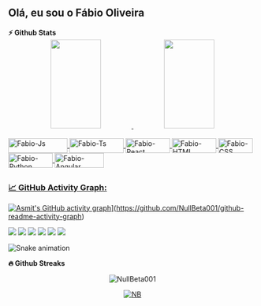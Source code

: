 ## Olá, eu sou o Fábio Oliveira

<summary><b>⚡ Github Stats</b></summary>

<div align="center">
  <a href="https://github.com/NullBeta001">
  <img height="180em" width="45%" src="https://github-readme-stats.vercel.app/api?username=NullBeta001&show_icons=true&theme=radical&include_all_commits=true&count_private=true"/>
  <img height="180em" width="45%" src="https://github-readme-stats.vercel.app/api/top-langs/?username=NullBeta001&layout=compact&langs_count=7&theme=radical"/>
  </div>
  <div style="display: inline_block"><br>
  <img align="center" alt="Fabio-Js" height="30" width="120" src="https://img.shields.io/badge/JavaScript-323330?style=for-the-badge&logo=javascript&logoColor=F7DF1E">
  <img align="center" alt="Fabio-Ts" height="30" width="110" src="https://img.shields.io/badge/TypeScript-007ACC?style=for-the-badge&logo=typescript&logoColor=white">
  <img align="center" alt="Fabio-React" height="30" width="90" src="https://img.shields.io/badge/React-20232A?style=for-the-badge&logo=react&logoColor=61DAFB">
  <img align="center" alt="Fabio-HTML" height="30" width="90" src="https://img.shields.io/badge/HTML5-E34F26?style=for-the-badge&logo=html5&logoColor=white">
  <img align="center" alt="Fabio-CSS" height="30" width="70" src="https://img.shields.io/badge/CSS-239120?&style=for-the-badge&logo=css3&logoColor=white">
  <img align="center" alt="Fabio-Python" height="30" width="90" src="https://img.shields.io/badge/Python-3776AB?style=for-the-badge&logo=python&logoColor=white">
  <img align="center" alt="Fabio-Angular" height="30" width="100" src="https://img.shields.io/badge/Angular-DD0031?style=for-the-badge&logo=angular&logoColor=white">
    
</div>
  
  ##
  
### 📈 GitHub Activity Graph:
![Asmit's GitHub activity graph](https://github-readme-activity-graph.cyclic.app/graph?username=NullBeta001&theme=github-compact)](https://github.com/NullBeta001/github-readme-activity-graph)
  
  <div> 
  <a href="https://www.instagram.com/fabio_oliveira_17/" target="_blank"><img src="https://img.shields.io/badge/-Instagram-%23E4405F?style=for-the-badge&logo=instagram&logoColor=white" target="_blank"></a>
 <a href="https://discord.gg/wDF2RRXM" target="_blank"><img src="https://img.shields.io/badge/Discord-7289DA?style=for-the-badge&logo=discord&logoColor=white" target="_blank"></a> 
  <a href = "mailto:fabiooli221297@gmail.com"><img src="https://img.shields.io/badge/-Gmail-%23333?style=for-the-badge&logo=gmail&logoColor=white" target="_blank"></a>
  <a href="https://www.linkedin.com/in/fabio-oliveira-nb/" target="_blank"><img src="https://img.shields.io/badge/-LinkedIn-%230077B5?style=for-the-badge&logo=linkedin&logoColor=white" target="_blank"></a> 
  <a href="https://www.reddit.com/user/NullBeta001" target="_blank"><img src="https://img.shields.io/badge/Reddit-FF4500?style=for-the-badge&logo=reddit&logoColor=white" target="_blank"></a>
  <a href="https://pt.stackoverflow.com/users/289948/null-beta" target="_blank"><img src="	https://img.shields.io/badge/Stack_Overflow-FE7A16?style=for-the-badge&logo=stack-overflow&logoColor=white" target="_blank"></a>
 
![Snake animation](https://github.com/NullBeta001/NullBeta001/blob/output/github-contribution-grid-snake.svg)
    
</div>
  
  <summary><b>🔥 Github Streaks</b></summary>
<p align="center"><img src="https://github-readme-streak-stats.herokuapp.com/?user=NullBeta001&theme=black-ice&hide_border=true&stroke=0000&background=0D1117&ring=e05397&fire=e05397&currStreakLabel=e05397" alt="NullBeta001" /></p>

<p align="center"> 
<a href="https://github.com/ryo-ma/github-profile-trophy"><img src="https://github-profile-trophy.vercel.app/?username=NullBeta001" alt="NB" /></a>
 </p>
